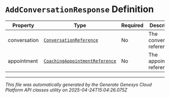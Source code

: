 # `AddConversationResponse` Definition

| Property | Type | Required | Description |
|----------|------|----------|-------------|
| conversation | [`ConversationReference`](conversationreference-definition.md) | No | The conversation reference |
| appointment | [`CoachingAppointmentReference`](coachingappointmentreference-definition.md) | No | The appointment reference |

---

*This file was automatically generated by the Generate Genesys Cloud Platform API classes utility on 2025-04-24T15:04:26.075Z*